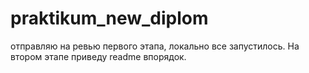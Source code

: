 # praktikum_new_diplom

отправляю на ревью первого этапа, локально все запустилось.
На втором этапе приведу readme впорядок. 
